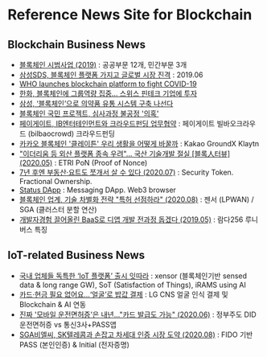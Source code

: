 # Reference News Site for Blockchain

## Blockchain Business News 

- [블록체인 시범사업 (2019)](https://www.boannews.com/media/view.asp?idx=78461) : 공공부문 12개, 민간부문 3개
- [삼성SDS, 블록체인 플랫폼 가지고 글로벌 시장 진격](https://news.naver.com/main/ranking/read.nhn?mid=etc&sid1=111&rankingType=popular_day&oid=092&aid=0002164355&date=20190618&type=1&rankingSeq=1&rankingSectionId=105) : 2019.06
- [WHO launches blockchain platform to fight COVID-19](https://cointelegraph.com/news/world-health-organization-launches-blockchain-platform-to-fight-covid-19)
- [한화, 블록체인에 그룹역량 집중… 스위스 핀테크 기업에 투자](https://www.fnnews.com/news/202003301644349257?fbclid=IwAR2jDuPQ5H-DfQ5kbnLSnlxx16pbCpfLDE0LHKfI5LM1JPzj9e6W2eDPBPw)
- [삼성, ‘블록체인’으로 의약품 유통 시스템 구축 나선다](http://www.hitnews.co.kr/news/articleView.html?idxno=16019&fbclid=IwAR3D2GEnuJt_77LOSH2gSMHuFCjT7cXtKt90TYYBlcHmiB3Txtk86vjEgiI) 
- [블록체인 국민 프로젝트, 심사과정 불공정 '의혹'](https://beinews.net/news/articleView.html?idxno=31847)
- [페이게이트, IB엔터테인먼트와 크라우드펀딩 업무협약](http://m.mhj21.com/131256) : 페이게이트 빌바오크라우드 (bilbaocrowd) 크라우드펀딩
- [카카오 블록체인 '클레이튼' 우리 생활을 어떻게 바꿀까](http://m.hani.co.kr/arti/economy/it/898283.html?_fr=gg) : Kakao GroundX Klaytn
- ["이더리움 등 외산 플랫폼 종속 우려"… 국산 기술개발 절실 [블록人터뷰] (2020.05)](https://www.fnnews.com/news/202005251710498623) : ETRI PoN (Proof of Nonce)
- [7년 후엔 부동산·요트도 쪼개서 살 수 있다 (2020.07)](https://dstreet.io/news/view-detail?id=N20200717095011225776) : Security Token. Fractional Ownership.
- [Status DApp](https://status.im/) : Messaging DApp. Web3 browser
- [블록체인 업계, 기술 차별화 전략 "특허 선점하라" (2020.08)](https://www.etnews.com/20200826000139) : 젠서 (LPWAN) / SGA (클러스터 분할 연산)
- [개발자경험 끌어올린 BaaS로 디앱 개발 전과정 돕겠다 (2019.05)](https://www.mk.co.kr/news/economy/view/2019/05/290418/) : 람다256 루니버스 특징  

## IoT-related Business News 
- [국내 업체들 독특한 ‘IoT 플랫폼’ 출시 잇따라](http://www.press9.kr/news/articleView.html?idxno=43496) : xensor (블록체인기반 sensed data & long range GW), SoT (Satisfaction of Things), iRAMS using AI
- [카드·현금 필요 없어요…‘얼굴’로 밥값 결제](http://news.naver.com/main/read.nhn?mode=LSD&mid=sec&sid1=001&oid=032&aid=0003005442) : LG CNS 얼굴 인식 결제 및 Blockchain & AI 연동
- [진짜 '모바일 운전면허증'은 내년..."카드 발급도 가능" (2020.06)](https://zdnet.co.kr/view/?no=20200623171121) : 정부주도 DID 운전면허증 vs 통신3사+PASS앱
- [SGA비엘씨, SK텔레콤과 손잡고 차세대 인증 시장 도약 (2020.08)](http://www.newspim.com/news/view/20200824000620) : FIDO 기반 PASS (본인인증) & Initial (전자증명)
